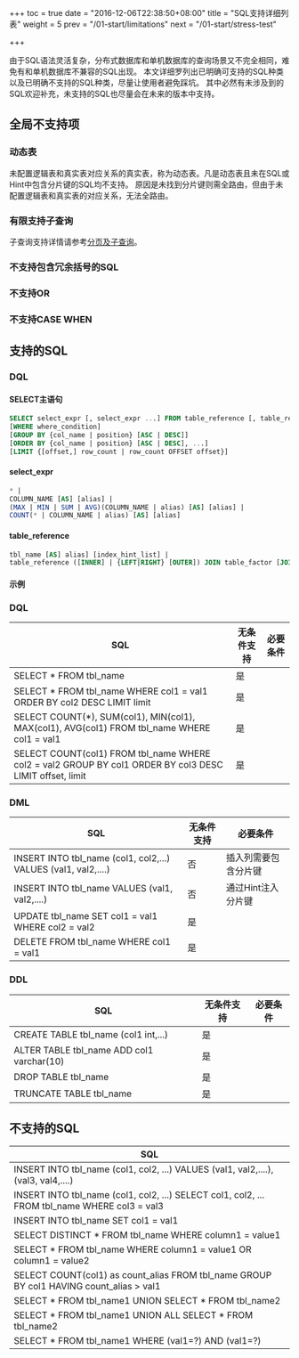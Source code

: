 +++
toc = true
date = "2016-12-06T22:38:50+08:00"
title = "SQL支持详细列表"
weight = 5
prev = "/01-start/limitations"
next = "/01-start/stress-test"

+++

由于SQL语法灵活复杂，分布式数据库和单机数据库的查询场景又不完全相同，难免有和单机数据库不兼容的SQL出现。
本文详细罗列出已明确可支持的SQL种类以及已明确不支持的SQL种类，尽量让使用者避免踩坑。
其中必然有未涉及到的SQL欢迎补充，未支持的SQL也尽量会在未来的版本中支持。

## 全局不支持项

### 动态表
未配置逻辑表和真实表对应关系的真实表，称为动态表。凡是动态表且未在SQL或Hint中包含分片键的SQL均不支持。
原因是未找到分片键则需全路由，但由于未配置逻辑表和真实表的对应关系，无法全路由。

### 有限支持子查询
子查询支持详情请参考[分页及子查询](/02-guide/subquery/)。

### 不支持包含冗余括号的SQL

### 不支持OR

### 不支持CASE WHEN

## 支持的SQL

### DQL

#### SELECT主语句

```sql
SELECT select_expr [, select_expr ...] FROM table_reference [, table_reference ...]
[WHERE where_condition] 
[GROUP BY {col_name | position} [ASC | DESC]] 
[ORDER BY {col_name | position} [ASC | DESC], ...] 
[LIMIT {[offset,] row_count | row_count OFFSET offset}]
```

#### select_expr

```sql
* | 
COLUMN_NAME [AS] [alias] | 
(MAX | MIN | SUM | AVG)(COLUMN_NAME | alias) [AS] [alias] | 
COUNT(* | COLUMN_NAME | alias) [AS] [alias]
```

#### table_reference

```sql
tbl_name [AS] alias] [index_hint_list] | 
table_reference ([INNER] | {LEFT|RIGHT} [OUTER]) JOIN table_factor [JOIN ON conditional_expr | USING (column_list)] | 
```

#### 示例

### DQL

| SQL                                                                                                     | 无条件支持 | 必要条件 |
| ------------------------------------------------------------------------------------------------------- | --------- | ------- |
| SELECT * FROM tbl_name                                                                                  | 是        |         |
| SELECT * FROM tbl_name WHERE col1 = val1 ORDER BY col2 DESC LIMIT limit                                 | 是        |         |
| SELECT COUNT(*), SUM(col1), MIN(col1), MAX(col1), AVG(col1) FROM tbl_name WHERE col1 = val1             | 是        |         |
| SELECT COUNT(col1) FROM tbl_name WHERE col2 = val2 GROUP BY col1 ORDER BY col3 DESC LIMIT offset, limit | 是        |         |

### DML

| SQL                                                           | 无条件支持 | 必要条件            |
| ------------------------------------------------------------- | --------- | ------------------ |
| INSERT INTO tbl_name (col1, col2,...) VALUES (val1, val2,....)| 否        | 插入列需要包含分片键  |
| INSERT INTO tbl_name VALUES (val1, val2,....)                 | 否        | 通过Hint注入分片键   |
| UPDATE tbl_name SET col1 = val1 WHERE col2 = val2             | 是        |                    |
| DELETE FROM tbl_name WHERE col1 = val1                        | 是        |                    |

### DDL

| SQL                                                           | 无条件支持 | 必要条件            |
| ------------------------------------------------------------- | --------- | ------------------ |
| CREATE TABLE tbl_name (col1 int,...)                          | 是        |                    |
| ALTER TABLE tbl_name ADD col1 varchar(10)                     | 是        |                    |
| DROP TABLE tbl_name                                           | 是        |                    |
| TRUNCATE TABLE tbl_name                                       | 是        |                    |

## 不支持的SQL

| SQL                                                                                           |
| --------------------------------------------------------------------------------------------- |
| INSERT INTO tbl_name (col1, col2, ...) VALUES (val1, val2,....), (val3, val4,....)            |
| INSERT INTO tbl_name (col1, col2, ...) SELECT col1, col2, ... FROM tbl_name WHERE col3 = val3 |
| INSERT INTO tbl_name SET col1 = val1                                                          |
| SELECT DISTINCT * FROM tbl_name WHERE column1 = value1                                        |
| SELECT * FROM tbl_name WHERE column1 = value1 OR column1 = value2                             |
| SELECT COUNT(col1) as count_alias FROM tbl_name GROUP BY col1 HAVING count_alias > val1       |
| SELECT * FROM tbl_name1 UNION SELECT * FROM tbl_name2                                         |
| SELECT * FROM tbl_name1 UNION ALL SELECT * FROM tbl_name2                                     |
| SELECT * FROM tbl_name1 WHERE (val1=?) AND (val1=?)                                           |

